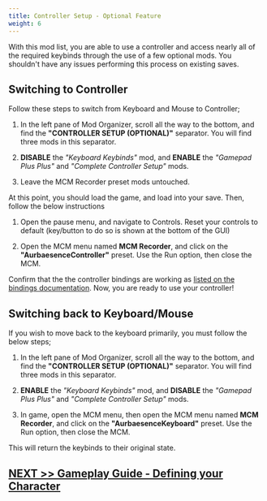 ```yaml
---
title: Controller Setup - Optional Feature
weight: 6
---
```


With this mod list, you are able to use a controller and access nearly all of the required keybinds through the use of a few optional mods. You shouldn't have any issues performing this process on existing saves.

## Switching to Controller

Follow these steps to switch from Keyboard and Mouse to Controller;

1. In the left pane of Mod Organizer, scroll all the way to the bottom, and find the **"CONTROLLER SETUP (OPTIONAL)"** separator. You will find three mods in this separator.

2. **DISABLE** the *"Keyboard Keybinds"* mod, and **ENABLE** the *"Gamepad Plus Plus"* and *"Complete Controller Setup"* mods.

3. Leave the MCM Recorder preset mods untouched.

At this point, you should load the game, and load into your save. Then, follow the below instructions

1. Open the pause menu, and navigate to Controls. Reset your controls to default (key/button to do so is shown at the bottom of the GUI)

2. Open the MCM menu named **MCM Recorder**, and click on the **"AurbaesenceController"** preset. Use the Run option, then close the MCM.

Confirm that the the controller bindings are working as [listed on the bindings documentation](../../gameplay-guide/importanthotkeys). Now, you are ready to use your controller!

## Switching back to Keyboard/Mouse

If you wish to move back to the keyboard primarily, you must follow the below steps;

1. In the left pane of Mod Organizer, scroll all the way to the bottom, and find the **"CONTROLLER SETUP (OPTIONAL)"** separator. You will find three mods in this separator.

2. **ENABLE** the *"Keyboard Keybinds"* mod, and **DISABLE** the *"Gamepad Plus Plus"* and *"Complete Controller Setup"* mods.

3. In game, open the MCM menu, then open the MCM menu named **MCM Recorder**, and click on the **"AurbaesenceKeyboard"** preset. Use the Run option, then close the MCM.

This will return the keybinds to their original state.

## [NEXT >> Gameplay Guide - Defining your Character](../../gameplay-guide/characterdefine)
